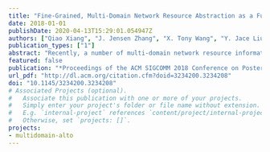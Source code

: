 ```yaml
---
title: "Fine-Grained, Multi-Domain Network Resource Abstraction as a Fundamental Primitive to Enable High-Performance, Collaborative Data Sciences"
date: 2018-01-01
publishDate: 2020-04-13T15:29:01.054947Z
authors: ["Qiao Xiang", "J. Jensen Zhang", "X. Tony Wang", "Y. Jace Liu", "Chin Guok", "Franck Le", "John MacAuley", "Harvey Newman", "Y. Richard Yang"]
publication_types: ["1"]
abstract: "Recently, a number of multi-domain network resource information and reservation systems have been developed and deployed, driven by the demand and substantial benefits of providing predictable network resources. A major lacking of such systems, however, is that they are based on coarse-grained or localized information, resulting in substantial inefficiencies. In this paper, we present Explorer, a simple, novel, highly efficient multi-domain network resource discovery system to provide fine-grained, global network resource information, to support high-performance, collaborative data sciences. The core component of Explorer is the use of linear inequalities, referred to as resource state abstraction (ReSA), as a compact, unifying representation of multi-domain network available bandwidth, which simplifies applications without exposing network details. We develop a ReSA obfuscating protocol and a proactive full-mesh ReSA discovery mechanism to ensure the privacy-preserving and scalability of Explorer. We fully implement Explorer and demonstrate its efficiency and efficacy through extensive experiments using real network topologies and traces."
featured: false
publication: "*Proceedings of the ACM SIGCOMM 2018 Conference on Posters and Demos  - SIGCOMM '18*"
url_pdf: "http://dl.acm.org/citation.cfm?doid=3234200.3234208"
doi: "10.1145/3234200.3234208"
# Associated Projects (optional).
#   Associate this publication with one or more of your projects.
#   Simply enter your project's folder or file name without extension.
#   E.g. `internal-project` references `content/project/internal-project/index.md`.
#   Otherwise, set `projects: []`.
projects:
- multidomain-alto
---
```


